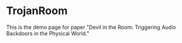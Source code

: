 # TrojanRoom
This is the demo page for paper "Devil in the Room: Triggering Audio Backdoors in the Physical World."